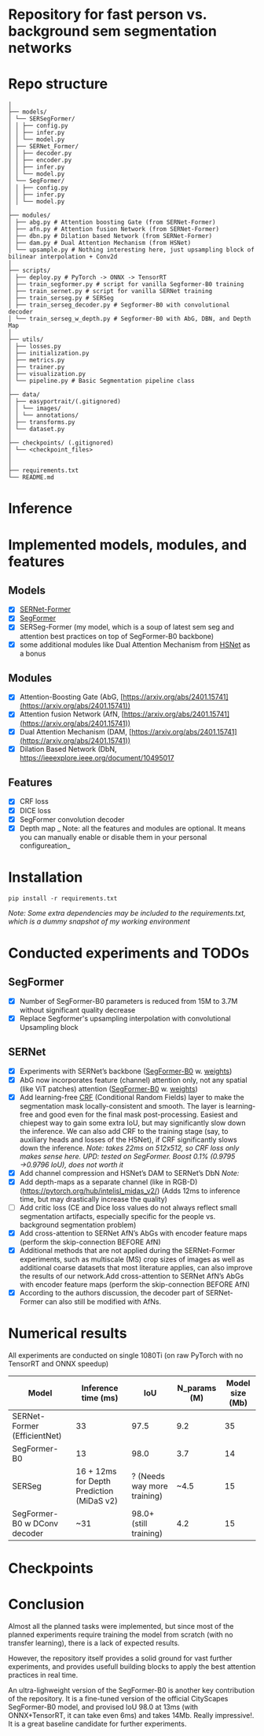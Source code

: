 # Repository for fast person vs. background sem segmentation networks

# Repo structure

```
│
├── models/
│ └── SERSegFormer/
│ │ ├── config.py
│ │ ├── infer.py
│ │ └── model.py
│ ├── SERNet_Former/
│ │ ├── decoder.py
│ │ ├── encoder.py
│ │ ├── infer.py
│ │ └── model.py
│ └── SegFormer/
│ │ ├── config.py
│ │ ├── infer.py
│ │ └── model.py
│
├── modules/
│ ├── abg.py # Attention boosting Gate (from SERNet-Former)
│ ├── afn.py # Attention fusion Network (from SERNet-Former)
│ ├── dbn.py # Dilation based Network (from SERNet-Former)
│ ├── dam.py # Dual Attention Mechanism (from HSNet)
│ └── upsample.py # Nothing interesting here, just upsampling block of bilinear interpolation + Conv2d 
│
├── scripts/
│ ├── deploy.py # PyTorch -> ONNX -> TensorRT
│ ├── train_segformer.py # script for vanilla Segformer-B0 training
│ ├── train_sernet.py # script for vanilla SERNet training
│ ├── train_serseg.py # SERSeg
│ ├── train_serseg_decoder.py # Segformer-B0 with convolutional decoder
│ └── train_serseg_w_depth.py # Segformer-B0 with AbG, DBN, and Depth Map
│
├── utils/
│ ├── losses.py
│ ├── initialization.py
│ ├── metrics.py
│ ├── trainer.py
│ ├── visualization.py
│ └── pipeline.py # Basic Segmentation pipeline class
│
├── data/
│ ├── easyportrait/(.gitignored)
│ │ └── images/
│ │ └── annotations/
│ ├── transforms.py
│ └── dataset.py
│
├── checkpoints/ (.gitignored)
│ └── <checkpoint_files>
│
│
├── requirements.txt
└── README.md
```

# Inference

# Implemented models, modules, and features

## Models
- [x]  [SERNet-Former](https://arxiv.org/abs/2401.15741)
- [x]  [SegFormer](https://arxiv.org/abs/2105.15203)
- [x] SERSeg-Former (my model, which is a soup of latest sem seg and attention best practices on top of SegFormer-B0 backbone)  
- [x]  some additional modules like Dual Attention Mechanism from [HSNet](https://ieeexplore.ieee.org/document/10495017) as a bonus

## Modules

- [x] Attention-Boosting Gate (AbG, [https://arxiv.org/abs/2401.15741](https://arxiv.org/abs/2401.15741)) 
- [x] Attention fusion Network (AfN, [https://arxiv.org/abs/2401.15741](https://arxiv.org/abs/2401.15741))
- [x] Dual Attention Mechanism (DAM, [https://arxiv.org/abs/2401.15741](https://arxiv.org/abs/2401.15741))
- [x] Dilation Based Network (DbN, [https://ieeexplore.ieee.org/document/10495017
](https://ieeexplore.ieee.org/document/10495017)

## Features
- [x] CRF loss
- [x] DICE loss
- [x] SegFormer convolution decoder
- [x] Depth map
_
Note: all the features and modules are optional. It means you can manually enable or disable them in your personal configureation_

# Installation

```
pip install -r requirements.txt
```
_Note: Some extra dependencies may be included to the requirements.txt, which is a dummy snapshot of my working environment_

# Conducted experiments and TODOs

## SegFormer
- [x]  Number of SegFormer-B0 parameters is reduced from 15M to 3.7M without significant quality decrease
- [x]  Replace Segformer's upsampling interpolation with convolutional Upsampling block

## SERNet

- [x]  Experiments with SERNet’s backbone ([SegFormer-B0](https://github.com/open-mmlab/mmsegmentation/blob/v0.17.0/mmseg/models/backbones/mit.py#L246) w. [weights](https://n-ws-620xz-pd11.s3pd11.sbercloud.ru/b-ws-620xz-pd11-jux/easyportrait/experiments/models/segformer-ps-512.pth))
- [x]  AbG now incorporates feature (channel) attention only, not any spatial (like ViT patches) attention ([SegFormer-B0](https://github.com/open-mmlab/mmsegmentation/blob/v0.17.0/mmseg/models/backbones/mit.py#L246) w. [weights](https://n-ws-620xz-pd11.s3pd11.sbercloud.ru/b-ws-620xz-pd11-jux/easyportrait/experiments/models/segformer-ps-512.pth))
- [x]  Add learning-free [CRF](https://github.com/mishgon/crfseg/tree/master/crfseg) (Conditional Random Fields) layer to make the segmentation mask locally-consistent and smooth. The layer is learning-free and good even for the final mask post-processing. Easiest and chiepest way to gain some extra IoU, but may significantly slow down the inference. We can also add CRF to the training stage (say, to auxiliary heads and losses of the HSNet), if CRF significantly slows down the inference. *Note: takes 22ms on 512x512, so CRF loss only makes sense here. UPD: tested on SegFormer. Boost 0.1% (0.9795 →0.9796 IoU), does not worth it*
- [x]  Add channel compression and HSNet’s DAM to SERNet’s DbN *Note:*
- [x]  Add depth-maps as a separate channel (like in RGB-D) (https://pytorch.org/hub/intelisl_midas_v2/) (Adds 12ms to inference time, but may drastically increase the quality)
- [ ]  Add critic loss (CE and Dice loss values do not always reflect small segmentation artifacts, especially specific for the people vs. background segmentation problem)
- [x]  Add cross-attention to SERNet AfN’s AbGs with encoder feature maps (perform the skip-connection BEFORE AfN)
- [x]  Additional methods that are not applied during the SERNet-Former experiments, such as multiscale (MS) crop sizes of images as well as additional coarse datasets that most literature applies, can also improve the results of our network.Add cross-attention to SERNet AfN’s AbGs with encoder feature maps (perform the skip-connection BEFORE AfN)
- [x]  According to the authors discussion, the decoder part of SERNet-Former can also still be modified with AfNs.

# Numerical results
All experiments are conducted on single 1080Ti (on raw PyTorch with no TensorRT and ONNX speedup)

| Model | Inference time (ms)  | IoU | N_params (M) | Model size (Mb) |
| --- | --- | --- | --- | --- |
| SERNet-Former (EfficientNet) | 33 | 97.5 | 9.2 | 35 |
| SegFormer-B0 | 13 | 98.0 | 3.7 | 14 |
| SERSeg | 16 + 12ms for Depth Prediction (MiDaS v2) | ? (Needs way more training) | ~4.5 | 15 |
| SegFormer-B0 w DConv decoder | ~31 | 98.0+ (still training) | 4.2 | 15 |

# Checkpoints


# Conclusion
Almost all the planned tasks were implemented, but since most of the planned experiments require training the model from scratch (with no transfer learning), there is a lack of expected results.

However, the repository itself provides a solid ground for vast further experiments, and provides usefull building blocks to apply the best attention practices in real time.

An ultra-lighweight version of the SegFormer-B0 is another key contribution of the repository. It is a fine-tuned version of the official CityScapes SegFormer-B0 model, and provised IoU 98.0 at 13ms (with ONNX+TensorRT, it can take even 6ms) and takes 14Mb. Really impressive!. It is a great baseline candidate for further experiments.
